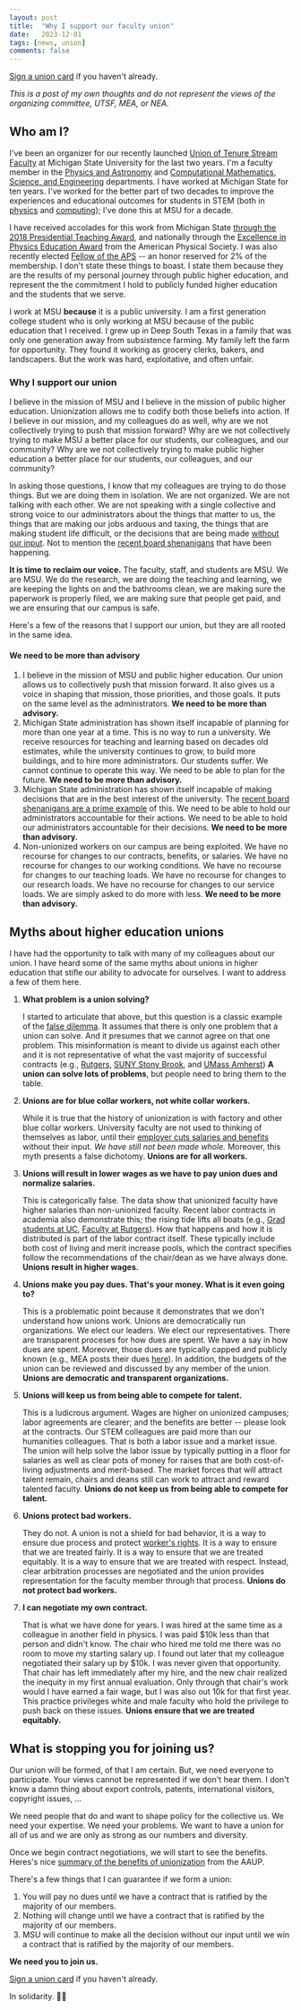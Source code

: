 ```yaml
---
layout: post
title:  "Why I support our faculty union"
date:   2023-12-01
tags: [news, union]
comments: false
---
```


[Sign a union card](https://powerforms.docusign.net/4f4359c0-b655-41f8-b1c5-dcae93a0c080?accountId=aa5f3a05-abec-4912-a634-922dceb9eed6&acct=aa5f3a05-abec-4912-a634-922dceb9eed6&env=na4) if you haven't already.

*This is a post of my own thoughts and do not represent the views of the organizing committee, UTSF, MEA, or NEA.*

## Who am I?

I've been an organizer for our recently launched [Union of Tenure Stream Faculty](https://www.utsfmsu.org) at Michigan State University for the last two years. I'm a faculty member in the [Physics and Astronomy](https://pa.msu.edu) and [Computational Mathematics, Science, and Engineering](http://cmse.msu.edu) departments. I have worked at Michigan State for ten years. I've worked for the better part of two decades to improve the experiences and educational outcomes for students in STEM (both in [physics](https://perl.natsci.msu.edu) and [computing](https://msu-cerl.github.io/)); I've done this at MSU for a decade. 

I have received accolades for this work from Michigan State [through the 2018 Presidential Teaching Award](https://msutoday.msu.edu/news/2017/2018-presidents-distinguished-teaching-award), and nationally through the [Excellence in Physics Education Award](https://www.aps.org/programs/honors/prizes/prizerecipient.cfm?first_nm=Marcos&amp;last_nm=Caballero&amp;year=2023) from the American Physical Society. I was also recently elected [Fellow of the APS](https://www.aps.org/programs/honors/fellowships/archive-all.cfm?initial=&year=2022&unit_id=GPER&institution=Michigan+State+University) -- an honor reserved for 2% of the membership. I don't state these things to boast. I state them because they are the results of my personal journey through public higher education, and represent the the commitment I hold to publicly funded higher education and the students that we serve.

I work at MSU **because** it is a public university. I am a first generation college student who is only working at MSU because of the public education that I received. I grew up in Deep South Texas in a family that was only one generation away from subsistence farming. My family left the farm for opportunity. They found it working as grocery clerks, bakers, and landscapers. But the work was hard, exploitative, and often unfair. 

### Why I support our union

 I believe in the mission of MSU and I believe in the mission of public higher education. Unionization allows me to codify both those beliefs into action. If I believe in our mission, and my colleagues do as well, why are we not collectively trying to push that mission forward? Why are we not collectively trying to make MSU a better place for our students, our colleagues, and our community? Why are we not collectively trying to make public higher education a better place for our students, our colleagues, and our community?

 In asking those questions, I know that my colleagues are trying to do those things. But we are doing them in isolation. We are not organized. We are not talking with each other. We are not speaking with a single collective and strong voice to our administrators about the things that matter to us, the things that are making our jobs arduous and taxing, the things that are making student life difficult, or the decisions that are being made [without our input](https://www.lansingstatejournal.com/story/news/2023/11/17/michigan-state-president-kevin-guskiewicz-finalist/71603504007/). Not to mention the [recent board shenanigans](https://www.lansingstatejournal.com/story/news/local/campus/2023/10/23/michigan-state-trustees-infighting-brianna-scott-rema-vassar/71288550007/) that have been happening.

 **It is time to reclaim our voice.** The faculty, staff, and students are MSU. We are MSU. We do the research, we are doing the teaching and learning, we are keeping the lights on and the bathrooms clean, we are making sure the paperwork is properly filed, we are making sure that people get paid, and we are ensuring that our campus is safe.

 Here's a few of the reasons that I support our union, but they are all rooted in the same idea.
 
#### We need to be more than advisory

1. I believe in the mission of MSU and public higher education. Our union allows us to collectively push that mission forward. It also gives us a voice in shaping that mission, those priorities, and those goals. It puts on the same level as the administrators. **We need to be more than advisory.**
2. Michigan State administration has shown itself incapable of planning for more than one year at a time. This is no way to run a university. We receive resources for teaching and learning based on decades old estimates, while the university continues to grow, to build more buildings, and to hire more administrators. Our students suffer. We cannot continue to operate this way. We need to be able to plan for the future. **We need to be more than advisory.**
3. Michigan State administration has shown itself incapable of making decisions that are in the best interest of the university. The [recent board shenanigans are a prime example](https://www.lansingstatejournal.com/story/news/local/campus/2023/10/23/michigan-state-trustees-infighting-brianna-scott-rema-vassar/71288550007/) of this. We need to be able to hold our administrators accountable for their actions. We need to be able to hold our administrators accountable for their decisions. **We need to be more than advisory.**
4. Non-unionized workers on our campus are being exploited. We have no recourse for changes to our contracts, benefits, or salaries. We have no recourse for changes to our working conditions. We have no recourse for changes to our teaching loads. We have no recourse for changes to our research loads. We have no recourse for changes to our service loads. We are simply asked to do more with less. **We need to be more than advisory.**


## Myths about higher education unions

I have had the opportunity to talk with many of my colleagues about our union. I have heard some of the same myths about unions in higher education that stifle our ability to advocate for ourselves. I want to address a few of them here.

1. **What problem is a union solving?** 
    
    I started to articulate that above, but this question is a classic example of the [false dilemma](https://en.wikipedia.org/wiki/False_dilemma). It assumes that there is only one problem that a union can solve. And it presumes that we cannot agree on that one problem. This misinformation is meant to divide us against each other and it is not representative of what the vast majority of successful contracts (e.g., [Rutgers](https://laborrelations.rutgers.edu/staff/labor-contracts), [SUNY Stony Brook](https://www.stonybrook.edu/employee-labor-relations/about), and [UMass Amherst](https://www.umass.edu/hr/hr-partnerships-and-labor-relations/collective-bargaining-agreements-cbas)) **A union can solve lots of problems**, but people need to bring them to the table. 

2. **Unions are for blue collar workers, not white collar workers.**

    While it is true that the history of unionization is with factory and other blue collar workers. University faculty are not used to thinking of themselves as labor, until their [employer cuts salaries and benefits](https://www.lansingstatejournal.com/story/news/2021/11/18/msu-staff-want-back-pay-covid-19-wage-cuts/8672093002/) without their input. *We have still not been made whole.* Moreover, this myth presents a false dichotomy. **Unions are for all workers.**

3. **Unions will result in lower wages as we have to pay union dues and normalize salaries.**

    This is categorically false. The data show that unionized faculty have higher salaries than non-unionized faculty. Recent labor contracts in academia also demonstrate this; the rising tide lifts all boats (e.g., [Grad students at UC](https://www.chronicle.com/article/graduate-students-win-pay-raises-as-union-efforts-surge), [Faculty at Rutgers](https://news.yahoo.com/rutgers-faculty-union-leaders-approve-002404036.html?fr=sycsrp_catchall)). How that happens and how it is distributed is part of the labor contract itself. These typically include both cost of living and merit increase pools, which the contract specifies follow the recommendations of the chair/dean as we have always done. **Unions result in higher wages.**

4. **Unions make you pay dues. That's your money. What is it even going to?**

    This is a problematic point because it demonstrates that we don't understand how unions work. Unions are democratically run organizations. We elect our leaders. We elect our representatives. There are transparent proceses for how dues are spent. We have a say in how dues are spent. Moreover, those dues are typically capped and publicly known (e.g., MEA posts their dues [here](https://mea.org/dues-information/)). In addition, the budgets of the union can be reviewed and discussed by any member of the union. **Unions are democratic and transparent organizations.**

5. **Unions will keep us from being able to compete for talent.**

    This is a ludicrous argument. Wages are higher on unionized campuses; labor agreements are clearer; and the benefits are better -- please look at the contracts. Our STEM colleagues are paid more than our humanities colleagues. That is both a labor issue and a market issue. The union will help solve the labor issue by typically putting in a floor for salaries as well as clear pots of money for raises that are both cost-of-living adjustments and merit-based. The market forces that will attract talent remain, chairs and deans still can work to attract and reward talented faculty. **Unions do not keep us from being able to compete for talent.**

6. **Unions protect bad workers.**

    They do not. A union is not a shield for bad behavior, it is a way to ensure due process and protect [worker's rights](https://www.nlrb.gov/about-nlrb/rights-we-protect/your-rights/employer-union-rights-and-obligations). It is a way to ensure that we are treated fairly. It is a way to ensure that we are treated equitably. It is a way to ensure that we are treated with respect. Instead, clear arbitration processes are negotiated and the union provides representation for the faculty member through that process.  **Unions do not protect bad workers.**

7. **I can negotiate my own contract.**

    That is what we have done for years. I was hired at the same time as a colleague in another field in physics. I was paid $10k less than that person and didn't know. The chair who hired me told me there was no room to move my starting salary up. I found out later that my colleague negotiated their salary up by $10k. I was never given that opportunity. That chair has left immediately after my hire, and the new chair realized the inequity in my first annual evaluation. Only through that chair's work would I have earned a fair wage, but I was also out 10k for that first year. This practice privileges white and male faculty who hold the privilege to push back on these issues. **Unions ensure that we are treated equitably.**

## What is stopping you for joining us?

Our union will be formed, of that I am certain. But, we need everyone to participate. Your views cannot be represented if we don't hear them. I don't know a damn thing about export controls, patents, international visitors, copyright issues, ... 

We need people that do and want to shape policy for the collective us. We need your expertise. We need your problems. We want to have a union for all of us and we are only as strong as our numbers and diversity.

Once we begin contract negotiations, we will start to see the benefits. Heres's nice [summary of the benefits of unionization](https://www.aaup.org/chapter-organizing/aaup-unionism) from the AAUP.

There's a few things that I can guarantee if we form a union:

1. You will pay no dues until we have a contract that is ratified by the majority of our members.
3. Nothing will change until we have a contract that is ratified by the majority of our members.
4. MSU will continue to make all the decision without our input until we win a contract that is ratified by the majority of our members.

**We need you to join us.**

[Sign a union card](https://powerforms.docusign.net/4f4359c0-b655-41f8-b1c5-dcae93a0c080?accountId=aa5f3a05-abec-4912-a634-922dceb9eed6&acct=aa5f3a05-abec-4912-a634-922dceb9eed6&env=na4) if you haven't already.


In solidarity. ✊🏽
